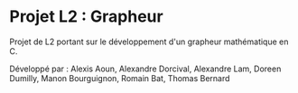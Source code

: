 # Projet L2 : Grapheur
Projet de L2 portant sur le développement d'un grapheur mathématique en C.

Développé par : Alexis Aoun, Alexandre Dorcival, Alexandre Lam, Doreen Dumilly, Manon Bourguignon, Romain Bat, Thomas Bernard
